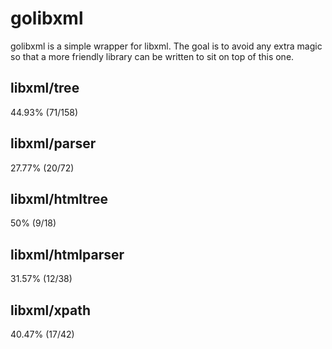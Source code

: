 # golibxml

golibxml is a simple wrapper for libxml. The goal is to avoid any extra magic so that a more friendly library can be written to sit on top of this one.

## libxml/tree

44.93% (71/158)

## libxml/parser

27.77% (20/72)

## libxml/htmltree

50% (9/18)

## libxml/htmlparser

31.57% (12/38)

## libxml/xpath

40.47% (17/42)
